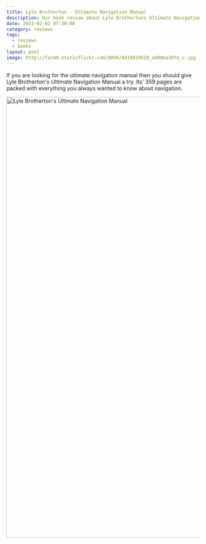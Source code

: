 ```yaml
---
title: Lyle Brotherton - Ultimate Navigation Manual
description: Our book review about Lyle Brothertons Ultimate Navigation Manual
date: 2013-02-02 07:30:00
category: reviews
tags:
  - reviews
  - books
layout: post
image: http://farm9.staticflickr.com/8094/8418819529_a498ea20fe_c.jpg
---
```


If you are looking for the ultimate navigation manual then you should give Lyle Brotherton's Ultimate Navigation Manual a try. Its' 359 pages are packed with everything you always wanted to know about navigation.

<a href="http://www.flickr.com/photos/90204224@N07/8418819529/" title="ultimate navigation manual"><img src="http://farm9.staticflickr.com/8094/8418819529_a498ea20fe_c.jpg" width="1150" alt="Lyle Brotherton's Ultimate Navigation Manual"></a>

<br>
<script src="//z-na.amazon-adsystem.com/widgets/onejs?MarketPlace=US&adInstanceId=cc781bfd-577f-4efb-9da6-75cb9fc7d1c2"></script>
<br>
